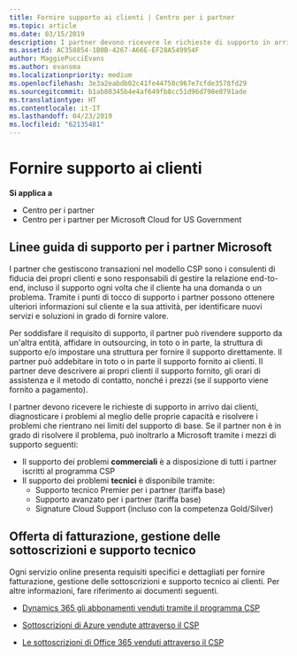 ```yaml
---
title: Fornire supporto ai clienti | Centro per i partner
ms.topic: article
ms.date: 03/15/2019
description: I partner devono ricevere le richieste di supporto in arrivo dai clienti, diagnosticare i problemi al meglio delle proprie capacità e risolvere i problemi che rientrano nei limiti del supporto di base.
ms.assetid: AC358854-1B0B-4267-A66E-EF28A549954F
author: MaggiePucciEvans
ms.author: evansma
ms.localizationpriority: medium
ms.openlocfilehash: 3e3a2eabdb02c41fe44750c967e7cfde3578fd29
ms.sourcegitcommit: b1ab80345b4e4af649fb8cc51d96d798e0791ade
ms.translationtype: HT
ms.contentlocale: it-IT
ms.lasthandoff: 04/23/2019
ms.locfileid: "62135481"
---
```

# <a name="providing-support-to-your-customers"></a>Fornire supporto ai clienti

**Si applica a**

-  Centro per i partner
-  Centro per i partner per Microsoft Cloud for US Government


## <a name="microsoft-partner-support-guidance"></a>Linee guida di supporto per i partner Microsoft

I partner che gestiscono transazioni nel modello CSP sono i consulenti di fiducia dei propri clienti e sono responsabili di gestire la relazione end-to-end, incluso il supporto ogni volta che il cliente ha una domanda o un problema. Tramite i punti di tocco di supporto i partner possono ottenere ulteriori informazioni sul cliente e la sua attività, per identificare nuovi servizi e soluzioni in grado di fornire valore.

Per soddisfare il requisito di supporto, il partner può rivendere supporto da un'altra entità, affidare in outsourcing, in toto o in parte, la struttura di supporto e/o impostare una struttura per fornire il supporto direttamente.  Il partner può addebitare in toto o in parte il supporto fornito ai clienti. Il partner deve descrivere ai propri clienti il supporto fornito, gli orari di assistenza e il metodo di contatto, nonché i prezzi (se il supporto viene fornito a pagamento). 

I partner devono ricevere le richieste di supporto in arrivo dai clienti, diagnosticare i problemi al meglio delle proprie capacità e risolvere i problemi che rientrano nei limiti del supporto di base. Se il partner non è in grado di risolvere il problema, può inoltrarlo a Microsoft tramite i mezzi di supporto seguenti:

- Il supporto dei problemi **commerciali** è a disposizione di tutti i partner iscritti al programma CSP
-   Il supporto dei problemi **tecnici** è disponibile tramite:
    -   Supporto tecnico Premier per i partner (tariffa base)
    -   Supporto avanzato per i partner (tariffa base)
    -   Signature Cloud Support (incluso con la competenza Gold/Silver)

## <a name="providing-billing-subscription-management-and-technical-support"></a>Offerta di fatturazione, gestione delle sottoscrizioni e supporto tecnico 

Ogni servizio online presenta requisiti specifici e dettagliati per fornire fatturazione, gestione delle sottoscrizioni e supporto tecnico ai clienti. Per altre informazioni, fare riferimento ai documenti seguenti.

-   [Dynamics 365 gli abbonamenti venduti tramite il programma CSP](https://www.microsoftpartnercommunity.com/t5/CSP/Microsoft-Partner-Support-Guidance/m-p/5262#M30)

-   [Sottoscrizioni di Azure vendute attraverso il CSP](https://www.microsoftpartnercommunity.com/t5/CSP/Microsoft-Partner-Support-Guidance/m-p/5263#M31)

-   [Le sottoscrizioni di Office 365 venduti attraverso il CSP](https://www.microsoftpartnercommunity.com/t5/CSP/Microsoft-Partner-Support-Guidance/m-p/5264#M32)



 

 



